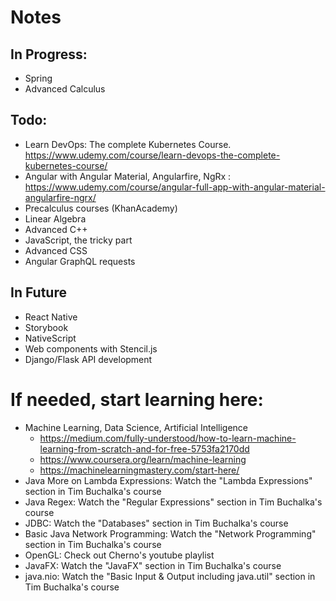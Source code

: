 # Notes

## In Progress:
* Spring
* Advanced Calculus

## Todo:
* Learn DevOps: The complete Kubernetes Course. https://www.udemy.com/course/learn-devops-the-complete-kubernetes-course/
* Angular with Angular Material, Angularfire, NgRx : https://www.udemy.com/course/angular-full-app-with-angular-material-angularfire-ngrx/
* Precalculus courses (KhanAcademy)
* Linear Algebra
* Advanced C++
* JavaScript, the tricky part
* Advanced CSS
* Angular GraphQL requests

## In Future
* React Native
* Storybook
* NativeScript
* Web components with Stencil.js
* Django/Flask API development

# If needed, start learning here:
* Machine Learning, Data Science, Artificial Intelligence
    - https://medium.com/fully-understood/how-to-learn-machine-learning-from-scratch-and-for-free-5753fa2170dd
    - https://www.coursera.org/learn/machine-learning
    - https://machinelearningmastery.com/start-here/
* Java More on Lambda Expressions: Watch the "Lambda Expressions" section in Tim Buchalka's course
* Java Regex: Watch the "Regular Expressions" section in Tim Buchalka's course
* JDBC: Watch the "Databases" section in Tim Buchalka's course
* Basic Java Network Programming: Watch the "Network Programming" section in Tim Buchalka's course
* OpenGL: Check out Cherno's youtube playlist
* JavaFX: Watch the "JavaFX" section in Tim Buchalka's course
* java.nio: Watch the "Basic Input & Output including java.util" section in Tim Buchalka's course
